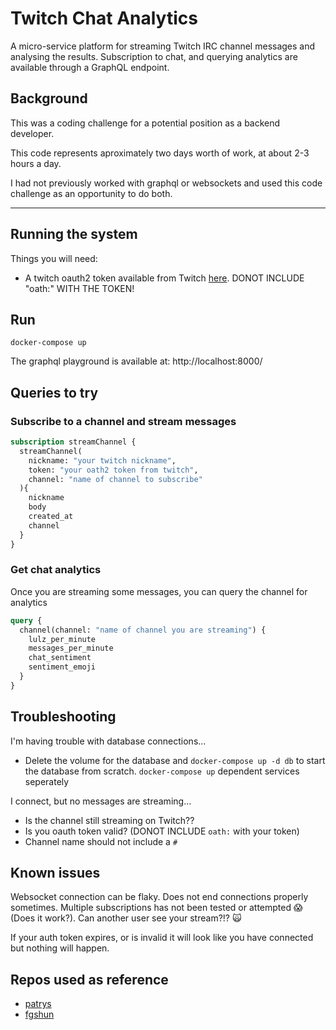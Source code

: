 Twitch Chat Analytics
===

A micro-service platform for streaming Twitch IRC channel messages and
analysing the results.  Subscription to chat, and querying analytics
are available through a GraphQL endpoint.

## Background

This was a coding challenge for a potential position as a backend developer.

This code represents aproximately two days worth of work, at about 2-3 hours a day.

I had not previously worked with graphql or websockets and used this code challenge as an opportunity to do both.

---

## Running the system

Things you will need:

- A twitch oauth2 token available from Twitch [here](https://twitchapps.com/tmi/).  DONOT INCLUDE "oath:" WITH THE TOKEN!

## Run

```docker-compose up ```


The graphql playground is available at:
http://localhost:8000/

## Queries to try

### Subscribe to a channel and stream messages
``` graphql
subscription streamChannel {
  streamChannel(
    nickname: "your twitch nickname",
    token: "your oath2 token from twitch",
    channel: "name of channel to subscribe"
  ){
    nickname
    body
    created_at
    channel
  }
}
```

### Get chat analytics
Once you are streaming some messages, you can query the channel for analytics

``` graphql
query {
  channel(channel: "name of channel you are streaming") {
	lulz_per_minute
    messages_per_minute
    chat_sentiment
    sentiment_emoji
  }
}
```

## Troubleshooting
I'm having trouble with database connections...

- Delete the volume for the database and `docker-compose up -d db` to start
the database from scratch.  `docker-compose up` dependent services seperately

I connect, but no messages are streaming...

- Is the channel still streaming on Twitch??
- Is you oauth token valid? (DONOT INCLUDE `oath:` with your token)
- Channel name should not include a `#`

## Known issues

Websocket connection can be flaky.  Does not end connections properly sometimes.
Multiple subscriptions has not been tested or attempted 😱 (Does it work?).
Can another user see your stream?!? 🙀

If your auth token expires, or is invalid it will look like you have
connected but nothing will happen.

## Repos used as reference

- [patrys](https://github.com/patrys/starlette-ariadne/tree/31d9354b26f03c4ef7af19ca0f97d5f859059282)
- [fgshun](https://gist.github.com/fgshun/fe96c21b2de743a88778e4f729510190)
